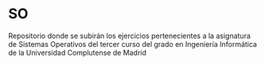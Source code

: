 # SO
Repositorio donde se subirán los ejercicios pertenecientes a la asignatura de Sistemas Operativos del tercer curso del grado en Ingeniería Informática de la Universidad Complutense de Madrid
